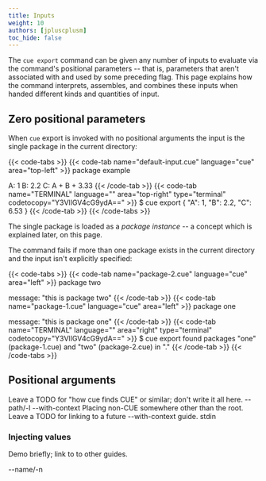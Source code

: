 ```yaml
---
title: Inputs
weight: 10
authors: [jpluscplusm]
toc_hide: false
---
```


The `cue export` command can be given any number of inputs to evaluate via the
command's positional parameters -- that is, parameters that aren't associated
with and used by some preceding flag. This page explains how the command
interprets, assembles, and combines these inputs when handed different kinds
and quantities of input.

## Zero positional parameters

When `cue` export is invoked with no positional arguments
the input is the single package in the current directory:

{{< code-tabs >}}
{{< code-tab name="default-input.cue" language="cue" area="top-left" >}}
package example

A: 1
B: 2.2
C: A + B + 3.33
{{< /code-tab >}}
{{< code-tab name="TERMINAL" language="" area="top-right" type="terminal" codetocopy="Y3VlIGV4cG9ydA==" >}}
$ cue export
{
    "A": 1,
    "B": 2.2,
    "C": 6.53
}
{{< /code-tab >}}
{{< /code-tabs >}}

The single package is loaded as a *package instance* -- a concept which is
explained later, on this page.

The command fails if more than one package exists in the current directory
and the input isn't explicitly specified:

{{< code-tabs >}}
{{< code-tab name="package-2.cue" language="cue" area="left" >}}
package two

message: "this is package two"
{{< /code-tab >}}
{{< code-tab name="package-1.cue" language="cue" area="left" >}}
package one

message: "this is package one"
{{< /code-tab >}}
{{< code-tab name="TERMINAL" language="" area="right" type="terminal" codetocopy="Y3VlIGV4cG9ydA==" >}}
$ cue export
found packages "one" (package-1.cue) and "two" (package-2.cue) in "."
{{< /code-tab >}}
{{< /code-tabs >}}

## Positional arguments

Leave a TODO for "how cue finds CUE" or similar; don't write it all here.
--path/-l
--with-context
Placing non-CUE somewhere other than the root.
Leave a TODO for linking to a future --with-context guide.
stdin

### Injecting values

Demo briefly; link to to other guides.

--name/-n


